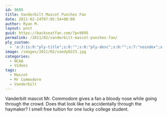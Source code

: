 ```yaml
---
id: 9695
title: Vanderbilt Mascot Punches Fan
date: 2011-02-24T07:05:54+00:00
author: Ryan M.
layout: post
guid: https://backseatfan.com/?p=9695
permalink: /2011/02/vanderbilt-mascot-punches-fan/
ply_custom:
  - 'a:3:{s:9:"ply-title";s:0:"";s:8:"ply-desc";s:0:"";s:7:"noindex";s:0:"";}'
image: /images/2011/02/vandy0223.jpg
categories:
  - NCAA
  - Videos
tags:
  - Mascot
  - Mr Commodore
  - Vanderbilt
---
```


<div class="entry">
  <p>
  </p>

  <p>
    Vanderbilt mascot Mr. Commodore gives a fan a bloody nose while going through the crowd. Does that look like he accidentally through the haymaker? I smell free tuition for one lucky college student.
  </p>
</div>
